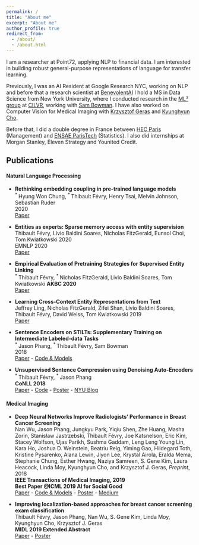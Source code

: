 ```yaml
---
permalink: /
title: "About me"
excerpt: "About me"
author_profile: true
redirect_from: 
  - /about/
  - /about.html
---
```


I am a researcher at Point72, applying NLP to financial data. 
I am interested in building robust general-purpose representations of language
for transfer learning. 

Previously, I was an AI Resident at Google Research NYC, working on NLP and before that a research scientist at [BenevolentAI](https://benevolent.ai/) 
I hold a MS in Data Science from New York University, 
where I conducted research in the [ML² group](https://wp.nyu.edu/ml2/) 
at [CILVR](https://wp.nyu.edu/cilvr/), 
working with [Sam Bowman](https://www.nyu.edu/projects/bowman/). 
I have also worked on Computer Vision for Medical Imaging with 
[Krzysztof Geras](https://cs.nyu.edu/~kgeras/) and [Kyunghyun Cho](http://www.kyunghyuncho.me).


Before that, I did a double degree in France between 
[HEC Paris](http://www.hec.edu/Masters-programs/Master-s-Programs/Grande-Ecole/Master-in-Management/Key-Features) (Management) 
and [ENSAE ParisTech](http://www.ensae.fr/en/engineering-degree/) (Statistics). I also did internships at Morgan Stanley, Eleven Strategy and Younited Credit.

## Publications
    
#### Natural Language Processing

* **Rethinking embedding coupling in pre-trained language models**  
    <sup> * </sup> Hyung Won Chung, <sup> * </sup> Thibault Févry, Henry Tsai, Melvin Johnson, Sebastian Ruder  
    2020  
    [Paper](https://arxiv.org/pdf/2004.07202.pdf)

* **Entities as experts: Sparse memory access with entity supervision**  
    Thibault Févry, Livio Baldini Soares, Nicholas FitzGerald, Eunsol Choi, Tom Kwiatkowski 
    2020  
    EMNLP 2020  
    [Paper](https://arxiv.org/pdf/2004.07202.pdf)

* **Empirical Evaluation of Pretraining Strategies for Supervised Entity Linking**  
    <sup> * </sup> Thibault Févry, <sup> * </sup> Nicholas FitzGerald, Livio Baldini Soares, Tom Kwiatkowski 
    **AKBC 2020**  
    [Paper](https://arxiv.org/pdf/2005.14253.pdf)

* **Learning Cross-Context Entity Representations from Text**  
    Jeffrey Ling, Nicholas FitzGerald, Zifei Shan, Livio Baldini Soares, Thibault Févry, David Weiss, Tom Kwiatkowski
    2019  
    [Paper](https://arxiv.org/pdf/2001.03765.pdf)

* **Sentence Encoders on STILTs: Supplementary Training on Intermediate Labeled-data Tasks**  
    <sup> * </sup>Jason Phang, <sup> * </sup> Thibault Févry, Sam Bowman  
    2018  
    [Paper](https://arxiv.org/pdf/1811.01088v2.pdf) - [Code & Models](https://github.com/zphang/bert_on_stilts)    

* **Unsupervised Sentence Compression using Denoising Auto-Encoders**  
    <sup> * </sup> Thibault Févry, <sup> * </sup>Jason Phang  
    **CoNLL 2018**  
    [Paper](https://arxiv.org/pdf/1809.02669.pdf) - [Code](https://github.com/zphang/usc_dae) - [Poster](files/poster_dae.pdf) - [NYU Blog](https://medium.com/@NYUDataScience/unsupervised-sentence-compression-using-denoising-auto-encoders-6c979abd9d4f)
    
#### Medical Imaging
    
* **Deep Neural Networks Improve Radiologists’ Performance in Breast Cancer Screening**  
    Nan Wu, Jason Phang, Jungkyu Park, Yiqiu Shen, Zhe Huang, Masha Zorin, Stanisław Jastrzebski,
    Thibault Févry, Joe Katsnelson, Eric Kim, Stacey Wolfson, Ujas Parikh, Sushma Gaddam,
     Leng Leng Young Lin, Kara Ho, Joshua D. Weinstein, Beatriu Reig, Yiming Gao, Hildegard Toth, Kristine Pysarenko,
    Alana Lewin, Jiyon Lee, Krystal Airola, Eralda Mema, Stephanie Chung, Esther Hwang, Naziya Samreen, S. Gene Kim,
    Laura Heacock, Linda Moy, Kyunghyun Cho, and Krzysztof J. Geras, *Preprint*, 2018  
    **IEEE Transactions of Medical Imaging, 2019**  
    **Best Paper @ICML 2019 AI for Social Good**  
    [Paper](https://arxiv.org/pdf/1903.08297.pdf) - [Code & Models](https://github.com/nyukat/breast_cancer_classifier) - [Poster](files/wu_icml_breast_cancer_poster.pdf) - [Medium](https://medium.com/@jasonphang/deep-neural-networks-improve-radiologists-performance-in-breast-cancer-screening-565eb2bd3c9f)
    
* **Improving localization-based approaches for breast cancer screening exam classification**  
    Thibault Févry, Jason Phang, Nan Wu, S. Gene Kim, Linda Moy, Kyunghyun Cho, Krzysztof J. Geras  
    **MIDL 2019 Extended Abstract**  
    [Paper](https://openreview.net/forum?id=HyxoAR_AK4) - [Poster](files/fevry_improving_localization.pdf)
